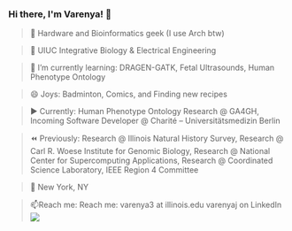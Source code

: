 ### Hi there, I'm Varenya! 👋

<!--
**VarenyaJ/VarenyaJ** is a ✨ _special_ ✨ repository because its `README.md` (this file) appears on your GitHub profile.

Here are some ideas to get you started:

- 🔭 I’m currently working on ...
- 🌱 I’m currently learning ...
- 👯 I’m looking to collaborate on ...
- 🤔 I’m looking for help with ...
- 💬 Ask me about ...
- 📫 How to reach me: ...
- 😄 Pronouns: ...
- ⚡ Fun fact: ...
-->

<!-- Profile -->
> 🔗 Hardware and Bioinformatics geek (I use Arch btw)

> 🍄 UIUC Integrative Biology & Electrical Engineering

> 🌱 I’m currently learning: DRAGEN-GATK, Fetal Ultrasounds, Human Phenotype Ontology

> 😄 Joys: Badminton, Comics, and Finding new recipes

> ▶️ Currently: Human Phenotype Ontology Research @ GA4GH, Incoming Software Developer @ Charité – Universitätsmedizin Berlin

> ⏪ Previously: Research @ Illinois Natural History Survey, Research @ Carl R. Woese Institute for Genomic Biology, Research @ National Center for Supercomputing Applications, Research @ Coordinated Science Laboratory, IEEE Region 4 Committee

> 📍 New York, NY   

> 📫Reach me: Reach me:
  > varenya3 at illinois.edu
  > varenyaj on LinkedIn
<img src="https://media1.tenor.com/images/c431dd7de99862ddb61c5d5f6d56041c/tenor.gif?itemid=18636675"></img>
